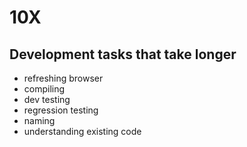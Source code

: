 # 10X

## Development tasks that take longer

- refreshing browser
- compiling
- dev testing
- regression testing
- naming
- understanding existing code